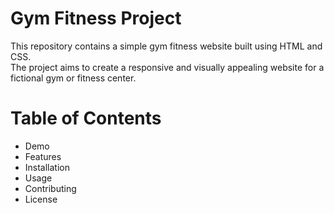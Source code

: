 <h1>Gym Fitness Project</h1>
<p>This repository contains a simple gym fitness website built using HTML and CSS.<br> The project aims to create a responsive and visually appealing website for a fictional gym or fitness center.</p>
<h1>Table of Contents</h1>
<ul>  
 <li>Demo</li>
 <li>Features</li>
 <li>Installation</li>
 <li>Usage</li>
 <li>Contributing</li>
 <li>License</li>
</ul>
